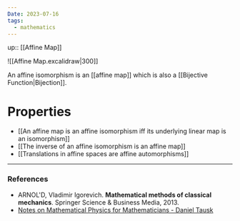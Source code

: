 ```yaml
---
Date: 2023-07-16
tags:
  - mathematics
---
```

up:: [[Affine Map]]

![[Affine Map.excalidraw|300]]

An affine isomorphism is an [[affine map]] which is also a [[Bijective Function|Bijection]].

# Properties
- [[An affine map is an affine isomorphism iff its underlying linear map is an isomorphism]]
- [[The inverse of an affine isomorphism is an affine map]]
- [[Translations in affine spaces are affine automorphisms]]


---
### References
- ARNOL'D, Vladimir Igorevich. **Mathematical methods of classical mechanics**. Springer Science & Business Media, 2013.
- [Notes on Mathematical Physics for Mathematicians - Daniel Tausk](https://www.ime.usp.br/\~tausk/texts/MathPhysics.pdf)